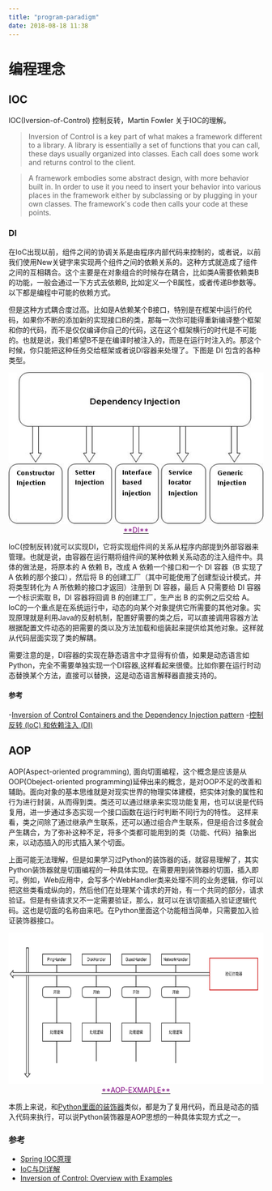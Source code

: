 ```yaml
---
title: "program-paradigm"
date: 2018-08-18 11:38
---
```


# 编程理念
## IOC
IOC(Iversion-of-Control) 控制反转，Martin Fowler 关于IOC的理解。

> Inversion of Control is a key part of what makes a framework different to a library. A library is essentially a set of functions that you can call, these days usually organized into classes. Each call does some work and returns control to the client.

> A framework embodies some abstract design, with more behavior built in. In order to use it you need to insert your behavior into various places in the framework either by subclassing or by plugging in your own classes. The framework's code then calls your code at these points.


### DI
在IoC出现以前，组件之间的协调关系是由程序内部代码来控制的，或者说，以前我们使用New关键字来实现两个组件之间的依赖关系的。这种方式就造成了组件之间的互相耦合。这个主要是在对象组合的时候存在耦合，比如类A需要依赖类B的功能，一般会通过一下方式去依赖B, 比如定义一个B属性，或者传递B参数等。以下都是编程中可能的依赖方式。

但是这种方式耦合度过高。比如是A依赖某个B接口，特别是在框架中运行的代码，如果你不断的添加新的实现接口B的类，那每一次你可能得重新编译整个框架和你的代码，而不是仅仅编译你自己的代码，这在这个框架横行的时代是不可能的。也就是说，我们希望B不是在编译时被注入的，而是在运行时注入的。那这个时候，你只能把这种任务交给框架或者说DI容器来处理了。下图是 DI 包含的各种类型。

<img src="/static/images/Programming/program-paradigm/di-types.JPG" style="width:800px;height:300px;">
<caption><center><u> <font color="purple"> **DI** </u></font> </center></caption>


IoC(控制反转)就可以实现DI，它将实现组件间的关系从程序内部提到外部容器来管理。也就是说，由容器在运行期将组件间的某种依赖关系动态的注入组件中。具体的做法是，将原本的 A 依赖 B，改成 A 依赖一个接口和一个 DI 容器（B 实现了 A 依赖的那个接口），然后将 B 的创建工厂（其中可能使用了创建型设计模式，并将类型转化为 A 所依赖的接口才返回）注册到 DI 容器，最后 A 只需要给 DI 容器一个标识索取 B，DI 容器将回调 B 的创建工厂，生产出 B 的实例之后交给 A。
IoC的一个重点是在系统运行中，动态的向某个对象提供它所需要的其他对象。实现原理就是利用Java的反射机制，配置好需要的类之后，可以直接调用容器方法根据配置文件动态的把需要的类以及方法加载和组装起来提供给其他对象。这样就从代码层面实现了类的解耦。

需要注意的是，DI容器的实现在静态语言中才显得有价值，如果是动态语言如Python，完全不需要单独实现一个DI容器,这样看起来很傻。比如你要在运行时动态替换某个方法，直接可以替换，这是动态语言解释器直接支持的。

#### 参考
 -[Inversion of Control Containers and the Dependency Injection pattern](https://martinfowler.com/articles/injection.html)
 -[控制反转 (IoC) 和依赖注入 (DI)](https://blog.tonyseek.com/post/notes-about-ioc-and-di/)

## AOP
AOP(Aspect-oriented programming), 面向切面编程，这个概念是应该是从OOP(Obeject-oriented programming)延伸出来的概念，是对OOP不足的改善和辅助。面向对象的基本思维就是对现实世界的物理实体建模，把实体对象的属性和行为进行封装，从而得到类。类还可以通过继承来实现功能复用，也可以说是代码复用，进一步通过多态实现一个接口函数在运行时判断不同行为的特性。
这样来看，类之间除了通过继承产生联系，还可以通过组合产生联系，但是组合过多就会产生耦合，为了弥补这种不足，将多个类都可能用到的类（功能、代码）抽象出来，以动态插入的形式插入某个切面。

上面可能无法理解，但是如果学习过Python的装饰器的话，就容易理解了，其实Python装饰器就是切面编程的一种具体实现。在需要用到装饰器的切面，插入即可。例如，Web应用中，会写多个WebHandler类来处理不同的业务逻辑，你可以把这些类看成纵向的，然后他们在处理某个请求的开始，有一个共同的部分，请求验证。但是有些请求又不一定需要验证，那么，就可以在该切面插入验证逻辑代码。这也是切面的名称由来吧。在Python里面这个功能相当简单，只需要加入验证装饰器接口。

<img src="/static/images/Programming/program-paradigm/aop-example.png" style="width:800px;height:300px;">
<caption><center><u> <font color="purple"> **AOP-EXMAPLE** </u></font> </center></caption>

本质上来说，和[Python里面的装饰器](http://blog.hacksmeta.com/2017/04/24/python-decorator-1/#more)类似，都是为了复用代码，而且是动态的插入代码来执行，可以说Python装饰器是AOP思想的一种具体实现方式之一。

### 参考
 - [Spring IOC原理](https://blog.csdn.net/mdcmy/article/details/8542277)
 - [IoC与DI详解](https://blog.csdn.net/Baple/article/details/53667767)
 - [Inversion of Control: Overview with Examples](https://www.codeproject.com/Articles/380748/Inversion-of-Control-Overview-with-Examples)